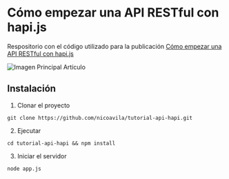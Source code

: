 # Cómo empezar una API RESTful con hapi.js
Respositorio con el código utilizado para la publicación [Cómo empezar una API RESTful con hapi.js](https://medium.com/noders/c%C3%B3mo-empezar-una-api-restful-con-hapi-js-da9e36610ede)

![Imagen Principal Artículo](http://nicoavila.s3.amazonaws.com/articulos/01_01como_empezar_api_rest_hapi.jpg)

## Instalación

1. Clonar el proyecto

```git clone https://github.com/nicoavila/tutorial-api-hapi.git```

2. Ejecutar

```cd tutorial-api-hapi && npm install```

3. Iniciar el servidor

```node app.js```